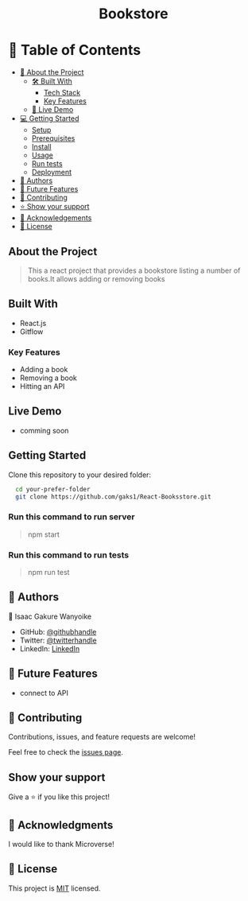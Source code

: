 <a name="readme-top"></a>



<div align="center">
  

  <h1><b>Bookstore</b></h1>

</div>

# 📗 Table of Contents

- [📖 About the Project](#about-project)
  - [🛠 Built With](#built-with)
    - [Tech Stack](#tech-stack)
    - [Key Features](#key-features)
  - [🚀 Live Demo](#live-demo)
- [💻 Getting Started](#getting-started)
  - [Setup](#setup)
  - [Prerequisites](#prerequisites)
  - [Install](#install)
  - [Usage](#usage)
  - [Run tests](#run-tests)
  - [Deployment](#triangular_flag_on_post-deployment)
- [👥 Authors](#authors)
- [🔭 Future Features](#future-features)
- [🤝 Contributing](#contributing)
- [⭐️ Show your support](#support)
- [🙏 Acknowledgements](#acknowledgements)
- [📝 License](#license)

## About the Project

> This a react project that provides a bookstore listing a number of books.It allows adding or removing books

## Built With

- React.js
- Gitflow

### Key Features

- Adding a book 
- Removing a book
- Hitting an API

## Live Demo

- comming soon

## Getting Started

Clone this repository to your desired folder:

```sh
  cd your-prefer-folder
  git clone https://github.com/gaks1/React-Booksstore.git
```

### Run this command to run server

> npm start

### Run this command to run tests

> npm run test

## 👥 Authors <a name="authors"></a>



👤  Isaac Gakure Wanyoike

 - GitHub: [@githubhandle](https://github.com/gaks1)
 - Twitter: [@twitterhandle](https://twitter.com/bopplov)
-  LinkedIn: [LinkedIn](https://www.linkedin.com/in/isaac-wanyoike-1841a8172/)

## 🔭 Future Features

- connect to API

## 🤝 Contributing <a name="contributing"></a>

Contributions, issues, and feature requests are welcome!

Feel free to check the [issues page](https://github.com/gaks1/React-Booksstore/issues).

## Show your support

Give a ⭐️ if you like this project!

## 🙏 Acknowledgments

I would like to thank Microverse!

## 📝 License

This project is [MIT](/LICENSE) licensed.
